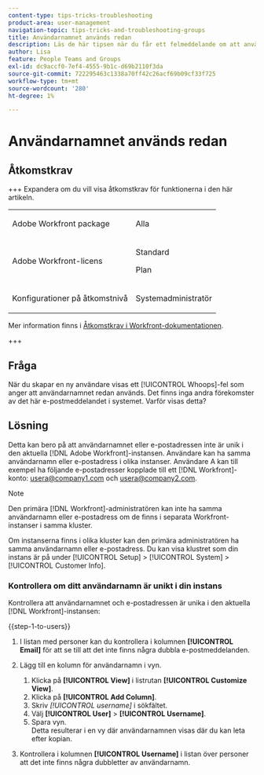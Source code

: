 ```yaml
---
content-type: tips-tricks-troubleshooting
product-area: user-management
navigation-topic: tips-tricks-and-troubleshooting-groups
title: Användarnamnet används redan
description: Läs de här tipsen när du får ett felmeddelande om att användarnamnet redan används.
author: Lisa
feature: People Teams and Groups
exl-id: dc9accf0-7ef4-4555-9b1c-d69b2110f3da
source-git-commit: 722295463c1338a70ff42c26acf69b09cf33f725
workflow-type: tm+mt
source-wordcount: '280'
ht-degree: 1%

---
```


# Användarnamnet används redan

## Åtkomstkrav

+++ Expandera om du vill visa åtkomstkrav för funktionerna i den här artikeln.

<table style="table-layout:auto">
 <col> 
 <col>
 <tbody> 
  <tr> 
   <td>Adobe Workfront package</td> 
   <td><p>Alla</p></td> 
  </tr> 
  <tr> 
   <td>Adobe Workfront-licens</td> 
   <td>
   <p>Standard</p>
   <p>Plan</p></td>
  </tr> 
  <tr> 
   <td>Konfigurationer på åtkomstnivå</td> 
   <td><p>Systemadministratör</p> </td> 
  </tr> 
 </tbody> 
</table>

Mer information finns i [Åtkomstkrav i Workfront-dokumentationen](/help/quicksilver/administration-and-setup/add-users/access-levels-and-object-permissions/access-level-requirements-in-documentation.md).

+++

## Fråga

När du skapar en ny användare visas ett [!UICONTROL Whoops]-fel som anger att användarnamnet redan används. Det finns inga andra förekomster av det här e-postmeddelandet i systemet. Varför visas detta?

## Lösning

Detta kan bero på att användarnamnet eller e-postadressen inte är unik i den aktuella [!DNL Adobe Workfront]-instansen. Användare kan ha samma användarnamn eller e-postadress i olika instanser. Användare A kan till exempel ha följande e-postadresser kopplade till ett [!DNL Workfront]-konto: usera@company1.com och usera@company2.com.

>[!NOTE]
>
>Den primära [!DNL Workfront]-administratören kan inte ha samma användarnamn eller e-postadress om de finns i separata Workfront-instanser i samma kluster.
>
>Om instanserna finns i olika kluster kan den primära administratören ha samma användarnamn eller e-postadress. Du kan visa klustret som din instans är på under [!UICONTROL Setup] > [!UICONTROL System] > [!UICONTROL Customer Info].

### Kontrollera om ditt användarnamn är unikt i din instans

Kontrollera att användarnamnet och e-postadressen är unika i den aktuella [!DNL Workfront]-instansen:

{{step-1-to-users}}

1. I listan med personer kan du kontrollera i kolumnen **[!UICONTROL Email]** för att se till att det inte finns några dubbla e-postmeddelanden.
1. Lägg till en kolumn för användarnamn i vyn.

   1. Klicka på **[!UICONTROL View]** i listrutan **[!UICONTROL Customize View]**.
   1. Klicka på **[!UICONTROL Add Column]**.
   1. Skriv *[!UICONTROL username]* i sökfältet.
   1. Välj **[!UICONTROL User]** > **[!UICONTROL Username]**.
   1. Spara vyn.\
      Detta resulterar i en vy där användarnamnen visas där du kan leta efter kopian.

1. Kontrollera i kolumnen **[!UICONTROL Username]** i listan över personer att det inte finns några dubbletter av användarnamn.

